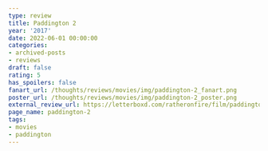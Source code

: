 ```yaml
---
type: review
title: Paddington 2
year: '2017'
date: 2022-06-01 00:00:00
categories:
- archived-posts
- reviews
draft: false
rating: 5
has_spoilers: false
fanart_url: /thoughts/reviews/movies/img/paddington-2_fanart.png
poster_url: /thoughts/reviews/movies/img/paddington-2_poster.png
external_review_url: https://letterboxd.com/ratheronfire/film/paddington-2/
page_name: paddington-2
tags:
- movies
- paddington
---
```


